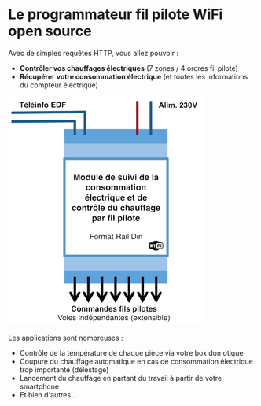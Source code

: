Le programmateur fil pilote WiFi open source
============================================

Avec de simples requêtes HTTP, vous allez pouvoir :
- **Contrôler vos chauffages électriques** (7 zones / 4 ordres fil pilote)
- **Récupérer votre consommation électrique** (et toutes les informations du compteur électrique)

![Alt text](/schema_principe_programmateur_rail_din.png)

Les applications sont nombreuses :
- Contrôle de la température de chaque pièce via votre box domotique
- Coupure du chauffage automatique en cas de consommation électrique trop importante (délestage)
- Lancement du chauffage en partant du travail à partir de votre smartphone
- Et bien d'autres...
